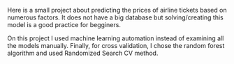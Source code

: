 Here is a small project about predicting the prices of airline tickets based on numerous factors. It does not have a big database but solving/creating this model is a good practice for begginers. 

On this project I used machine learning automation instead of examining all the models manually. Finally, for cross validation, I chose the random forest algorithm and used Randomized Search CV method. 
